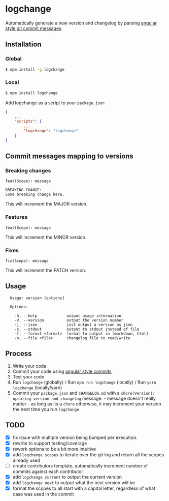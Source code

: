 # logchange

Automatically generate a new version and changelog by parsing <a href="https://gist.github.com/stephenparish/9941e89d80e2bc58a153#format-of-the-commit-message" target="_blank">angular style git commit messages</a>.

## Installation

### Global
```bash
$ npm install -g logchange
```

### Local
```bash
$ npm install logchange
```

Add logchange as a script to your `package.json`

```json
{
    ...
    "scripts": {
        ...
        "logchange": "logchange"
    }
}
```

## Commit messages mapping to versions
### Breaking changes 
```
feat(Scope): message

BREAKING CHANGE:
Some breaking change here.
```

This will increment the MAJOR version.

### Features
```
feat(Scope): message
``` 

This will increment the MINOR version.

### Fixes
```
fix(Scope): message
```

This will increment the PATCH version.

## Usage

```text
  Usage: version [options]

  Options:

    -h, --help             output usage information
    -V, --version          output the version number
    -j, --json             just output a version as json
    -s, --stdout           output to stdout instead of file
    -f, --format <format>  format to output in [markdown, html]
    -o, --file <file>      changelog file to read/write
```

## Process

1. Write your code
2. Commit your code using <a href="https://gist.github.com/stephenparish/9941e89d80e2bc58a153#format-of-the-commit-message" target="_blank">angular style commits</a>
3. Test your code
4. Run `logchange` (globally) / Run `npm run logchange` (locally) / Run `yarn logchange` (locally/yarn)
5. Commit your `package.json` and `CHANGELOG.md` with a `chore(Version): updating version and changelog` message. - message doesn't really matter - as long as its a `chore` otherwise, it may increment your version the next time you run `logchange`

## TODO

- [x] fix issue with multiple version being bumped per execution.
- [x] rewrite to support testing/coverage
- [x] rework options to be a bit more intuitive
- [x] add `logchange scopes` to iterate over the git log and return all the scopes already used
- [ ] create contributors template, automatically increment number of commits against each contributor
- [x] add `logchange current` to output the current version
- [x] add `logchange next` to output what the next version will be
- [x] format the scopes to all start with a capital letter, regardless of what case was used in the commit